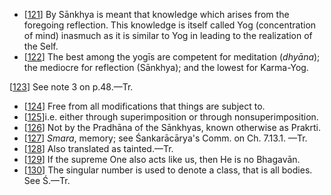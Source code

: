- [[121](#page--1-0)] By Sānkhya is meant that knowledge which arises from the foregoing reflection. This knowledge is itself called Yog (concentration of mind) inasmuch as it is similar to Yog in leading to the realization of the Self.
- [[122](#page--1-1)] The best among the yogīs are competent for meditation (*dhyāna*); the mediocre for reflection (Sānkhya); and the lowest for Karma-Yog.

[[123](#page--1-2)] See note 3 on p.48.—Tr.

- [[124](#page--1-3)] Free from all modifications that things are subject to.
- [[125](#page--1-4)]i.e. either through superimposition or through nonsuperimposition.
- [[126](#page--1-5)] Not by the Pradhāna of the Sānkhyas, known otherwise as Prakrti.
- [[127](#page--1-6)] *Smara*, memory; see Śankarācārya's Comm. on Ch. 7.13.1. —Tr.
- [[128](#page--1-7)] Also translated as tainted.—Tr.
- [[129](#page--1-8)] If the supreme One also acts like us, then He is no Bhagavān.
- [[130](#page--1-9)] The singular number is used to denote a class, that is all bodies. See Ś.—Tr.